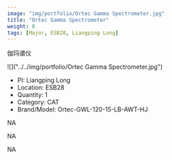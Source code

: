 ```yaml
---
image: "img/portfolio/Ortec Gamma Spectrometer.jpg"
title: "Ortec Gamma Spectrometer"
weight: 0
tags: [Major, ESB28, Liangping Long]
---
```


伽玛谱仪

<!--more-->

![]("../../img/portfolio/Ortec Gamma Spectrometer.jpg")

- PI: Liangping Long
- Location: ESB28
- Quantity: 1
- Category: CAT
- Brand/Model: Ortec-GWL-120-15-LB-AWT-HJ

NA

NA

NA
